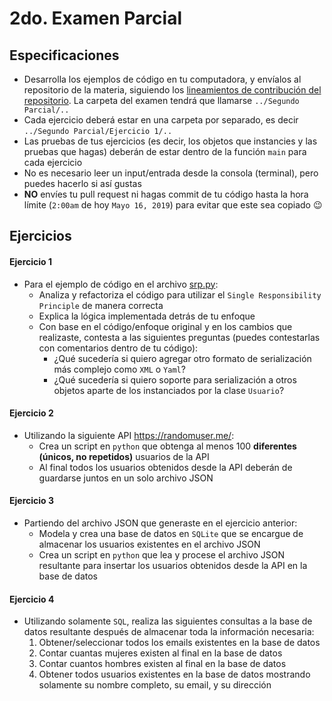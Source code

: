 # 2do. Examen Parcial

## Especificaciones

* Desarrolla los ejemplos de código en tu computadora, y envíalos al repositorio de la materia, siguiendo los [lineamientos de contribución del repositorio](https://github.com/AnhellO/DAS_Sistemas#contributing). La carpeta del examen tendrá que llamarse `../Segundo Parcial/..`
* Cada ejercicio deberá estar en una carpeta por separado, es decir `../Segundo Parcial/Ejercicio 1/..`
* Las pruebas de tus ejercicios (es decir, los objetos que instancies y las pruebas que hagas) deberán de estar dentro de la función `main` para cada ejercicio
* No es necesario leer un input/entrada desde la consola (terminal), pero puedes hacerlo si así gustas
* **NO** envíes tu pull request ni hagas commit de tu código hasta la hora límite (`2:00am` de hoy `Mayo 16, 2019`) para evitar que este sea copiado :wink:

## Ejercicios

#### Ejercicio 1

* Para el ejemplo de código en el archivo [srp.py](srp.py):
  * Analiza y refactoriza el código para utilizar el `Single Responsibility Principle` de manera correcta
  * Explica la lógica implementada detrás de tu enfoque
  * Con base en el código/enfoque original y en los cambios que realizaste, contesta a las siguientes preguntas (puedes contestarlas con comentarios dentro de tu código):
    * ¿Qué sucedería si quiero agregar otro formato de serialización más complejo como `XML` o `Yaml`?
    * ¿Qué sucedería si quiero soporte para serialización a otros objetos aparte de los instanciados por la clase `Usuario`?

#### Ejercicio 2

* Utilizando la siguiente API https://randomuser.me/:
  * Crea un script en `python` que obtenga al menos 100 **diferentes (únicos, no repetidos)** usuarios de la API
  * Al final todos los usuarios obtenidos desde la API deberán de guardarse juntos en un solo archivo JSON

#### Ejercicio 3

* Partiendo del archivo JSON que generaste en el ejercicio anterior:
  * Modela y crea una base de datos en `SQLite` que se encargue de almacenar los usuarios existentes en el archivo JSON
  * Crea un script en `python` que lea y procese el archivo JSON resultante para insertar los usuarios obtenidos desde la API en la base de datos

#### Ejercicio 4

* Utilizando solamente `SQL`, realiza las siguientes consultas a la base de datos resultante después de almacenar toda la información necesaria:
  1. Obtener/seleccionar todos los emails existentes en la base de datos
  2. Contar cuantas mujeres existen al final en la base de datos
  3. Contar cuantos hombres existen al final en la base de datos
  4. Obtener todos usuarios existentes en la base de datos mostrando solamente su nombre completo, su email, y su dirección